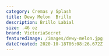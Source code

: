 ```yaml
---
category: Cremas y Splash
title: Dewy Melon  Brillo
description: Brillo Labial
size: .46 oz
brand: VictoriaSecret
featuredImage: /images/dewy-melon.jpg
dateCreated: 2020-10-18T06:08:26.672Z
---
```


